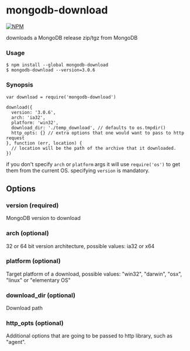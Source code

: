# mongodb-download

[![NPM](https://nodei.co/npm/mongodb-download.png)](https://nodei.co/npm/mongodb-download/)

downloads a MongoDB release zip/tgz from MongoDB

### Usage

```plain
$ npm install --global mongodb-download
$ mongodb-download --version=3.0.6
```

### Synopsis

```
var download = require('mongodb-download')

download({
  version: '3.0.6', 
  arch: 'ia32',
  platform: 'win32',
  download_dir: './temp_download', // defaults to os.tmpdir()
  http_opts: {} // extra options that one would want to pass to http request
}, function (err, location) {
  // location will be the path of the archive that it downloaded.
})
```

if you don't specify `arch` or `platform` args it will use `require('os')` to get them from the current OS. specifying `version` is mandatory.

## Options

### version (required)
MongoDB version to download

### arch (optional)
32 or 64 bit version architecture, possible values: ia32 or x64

### platform (optional)
Target platform of a download, possible values: "win32", "darwin", "osx", "linux" or "elementary OS"  

### download_dir (optional) 
Download path

### http_opts (optional)
Additional options that are going to be passed to http library, such as "agent".
